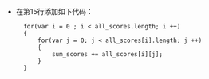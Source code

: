 - 在第15行添加如下代码：

        for(var i = 0 ; i < all_scores.length; i ++)
        {
            for(var j = 0; j < all_scores[i].length; j ++)
            {
                sum_scores += all_scores[i][j];
            }
        }